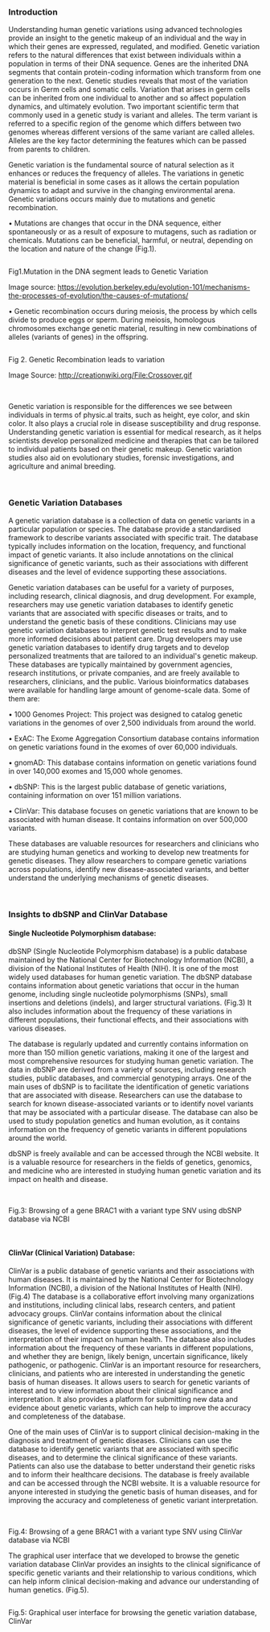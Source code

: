 ### Introduction

Understanding human genetic variations using advanced technologies provide an insight to the genetic makeup of an individual and the way in which their genes are expressed, regulated, and modified. Genetic variation refers to the natural differences that exist between individuals within a population in terms of their DNA sequence. Genes are the inherited DNA segments that contain protein-coding information which transform from one generation to the next. Genetic studies reveals that most of the variation occurs in Germ cells and somatic cells. Variation that arises in germ cells can be inherited from one individual to another and so affect population dynamics, and ultimately evolution. Two important scientific term that commonly used in a genetic study is variant and alleles. The term variant is referred to a specific region of the genome which differs between two genomes whereas different versions of the same variant are called alleles. Alleles are the key factor determining the features which can be passed from parents to children.

Genetic variation is the fundamental source of natural selection as it enhances or reduces the frequency of alleles. The variations in genetic material is beneficial in some cases as it allows the certain population dynamics to adapt and survive in the changing environmental arena. Genetic variations occurs mainly due to mutations and genetic recombination.


•	Mutations are changes that occur in the DNA sequence, either spontaneously or as a result of exposure to mutagens, such as radiation or chemicals. Mutations can be beneficial, harmful, or neutral, depending on the location and nature of the change (Fig.1).

<img src="images/1.png" title="" />

Fig1.Mutation in the DNA segment leads to Genetic Variation

Image source: https://evolution.berkeley.edu/evolution-101/mechanisms-the-processes-of-evolution/the-causes-of-mutations/


•	Genetic recombination occurs during meiosis, the process by which cells divide to produce eggs or sperm. During meiosis, homologous chromosomes exchange genetic material, resulting in new combinations of alleles (variants of genes) in the offspring.


<img src="images/2.png" title="" />

Fig 2. Genetic Recombination leads to variation

Image Source: http://creationwiki.org/File:Crossover.gif

&nbsp;

Genetic variation is responsible for the differences we see between individuals in terms of physic.al traits, such as height, eye color, and skin color. It also plays a crucial role in disease susceptibility and drug response. Understanding genetic variation is essential for medical research, as it helps scientists develop personalized medicine and therapies that can be tailored to individual patients based on their genetic makeup. Genetic variation studies also aid on evolutionary studies, forensic investigations, and agriculture and animal breeding.

&nbsp;

### Genetic Variation Databases	

A genetic variation database is a collection of data on genetic variants in a particular population or species. The database provide a standardised framework to describe variants associated with specific trait. The database typically includes information on the location, frequency, and functional impact of genetic variants. It also include annotations on the clinical significance of genetic variants, such as their associations with different diseases and the level of evidence supporting these associations.

Genetic variation databases can be useful for a variety of purposes, including research, clinical diagnosis, and drug development. For example, researchers may use genetic variation databases to identify genetic variants that are associated with specific diseases or traits, and to understand the genetic basis of these conditions. Clinicians may use genetic variation databases to interpret genetic test results and to make more informed decisions about patient care. Drug developers may use genetic variation databases to identify drug targets and to develop personalized treatments that are tailored to an individual's genetic makeup. These databases are typically maintained by government agencies, research institutions, or private companies, and are freely available to researchers, clinicians, and the public. Various bioinformatics databases were available for handling large amount of genome-scale data. Some of them are:

•	1000 Genomes Project: This project was designed to catalog genetic variations in the genomes of over 2,500 individuals from around the world.

•	ExAC: The Exome Aggregation Consortium database contains information on genetic variations found in the exomes of over 60,000 individuals.

•	gnomAD: This database contains information on genetic variations found in over 140,000 exomes and 15,000 whole genomes.

•	dbSNP: This is the largest public database of genetic variations, containing information on over 151 million variations.

•	ClinVar: This database focuses on genetic variations that are known to be associated with human disease. It contains information on over 500,000 variants.


These databases are valuable resources for researchers and clinicians who are studying human genetics and working to develop new treatments for genetic diseases. They allow researchers to compare genetic variations across populations, identify new disease-associated variants, and better understand the underlying mechanisms of genetic diseases.

&nbsp;

### Insights to dbSNP and ClinVar Database

#### Single Nucleotide Polymorphism database:

dbSNP (Single Nucleotide Polymorphism database) is a public database maintained by the National Center for Biotechnology Information (NCBI), a division of the National Institutes of Health (NIH). It is one of the most widely used databases for human genetic variation. The dbSNP database contains information about genetic variations that occur in the human genome, including single nucleotide polymorphisms (SNPs), small insertions and deletions (indels), and larger structural variations. (Fig.3) It also includes information about the frequency of these variations in different populations, their functional effects, and their associations with various diseases.

The database is regularly updated and currently contains information on more than 150 million genetic variations, making it one of the largest and most comprehensive resources for studying human genetic variation. The data in dbSNP are derived from a variety of sources, including research studies, public databases, and commercial genotyping arrays. One of the main uses of dbSNP is to facilitate the identification of genetic variations that are associated with disease. Researchers can use the database to search for known disease-associated variants or to identify novel variants that may be associated with a particular disease. The database can also be used to study population genetics and human evolution, as it contains information on the frequency of genetic variants in different populations around the world.

dbSNP is freely available and can be accessed through the NCBI website. It is a valuable resource for researchers in the fields of genetics, genomics, and medicine who are interested in studying human genetic variation and its impact on health and disease.


<img src="images/3.png" title="" />

<img src="images/4.png" title="" />

Fig.3: Browsing of a gene BRAC1 with a variant type SNV using dbSNP database via NCBI

&nbsp;

#### ClinVar (Clinical Variation) Database:

ClinVar is a public database of genetic variants and their associations with human diseases. It is maintained by the National Center for Biotechnology Information (NCBI), a division of the National Institutes of Health (NIH).(Fig.4) The database is a collaborative effort involving many organizations and institutions, including clinical labs, research centers, and patient advocacy groups. ClinVar contains information about the clinical significance of genetic variants, including their associations with different diseases, the level of evidence supporting these associations, and the interpretation of their impact on human health. The database also includes information about the frequency of these variants in different populations, and whether they are benign, likely benign, uncertain significance, likely pathogenic, or pathogenic. ClinVar is an important resource for researchers, clinicians, and patients who are interested in understanding the genetic basis of human diseases. It allows users to search for genetic variants of interest and to view information about their clinical significance and interpretation. It also provides a platform for submitting new data and evidence about genetic variants, which can help to improve the accuracy and completeness of the database.

One of the main uses of ClinVar is to support clinical decision-making in the diagnosis and treatment of genetic diseases. Clinicians can use the database to identify genetic variants that are associated with specific diseases, and to determine the clinical significance of these variants. Patients can also use the database to better understand their genetic risks and to inform their healthcare decisions. The database is freely available and can be accessed through the NCBI website. It is a valuable resource for anyone interested in studying the genetic basis of human diseases, and for improving the accuracy and completeness of genetic variant interpretation.


<img src="images/5.png" title="" />

<img src="images/6.png" title="" />


Fig.4: Browsing of a gene BRAC1 with a variant type SNV using ClinVar database via NCBI


The graphical user interface that we developed to browse the genetic variation database ClinVar provides an insights to the clinical significance of specific genetic variants and their relationship to various conditions, which can help inform clinical decision-making and advance our understanding of human genetics. (Fig.5).


<img src="images/7.png" title="" />
 
Fig.5: Graphical user interface for browsing the genetic variation database, ClinVar

